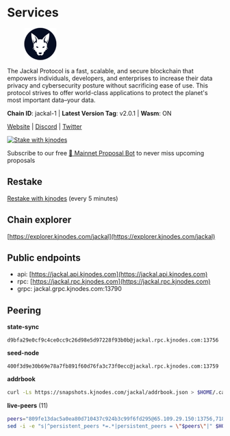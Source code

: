 # Services

<figure><img src="https://raw.githubusercontent.com/kj89/cosmos-images/main/logos/jackal.png" alt=""><figcaption></figcaption></figure>

The Jackal Protocol is a fast, scalable, and secure blockchain that empowers  individuals, developers, and enterprises to increase their data privacy and  cybersecurity posture without sacrificing ease of use. This protocol strives  to offer world-class applications to protect the planet's most important data–your data.

**Chain ID**: jackal-1 | **Latest Version Tag**: v2.0.1 | **Wasm**: ON

[Website](https://jackalprotocol.com) | [Discord](https://discord.com/invite/5GKym3p6rj) | [Twitter](https://twitter.com/Jackal_Protocol)

[![Stake with kjnodes](https://i.ibb.co/cr44Q8j/button-stake-with-kjnodes.png)](https://restake.app/jackal/jklvaloper1tr3wm3mdkz0tda6t7vavqnn7fe2g4un0f67xmt)

Subscribe to our free [🤖 Mainnet Proposal Bot](https://t.me/kjnodes_proposal_bot) to never miss upcoming proposals

## Restake

[Restake with kjnodes](https://restake.app/jackal/jklvaloper1tr3wm3mdkz0tda6t7vavqnn7fe2g4un0f67xmt) (every 5 minutes)
## Chain explorer
[https://explorer.kjnodes.com/jackal](https://explorer.kjnodes.com/jackal)

## Public endpoints

* api: [https://jackal.api.kjnodes.com](https://jackal.api.kjnodes.com)
* rpc: [https://jackal.rpc.kjnodes.com](https://jackal.rpc.kjnodes.com)
* grpc: jackal.grpc.kjnodes.com:13790

## Peering

**state-sync**

```text
d9bfa29e0cf9c4ce0cc9c26d98e5d97228f93b0b@jackal.rpc.kjnodes.com:13756
```

**seed-node**

```text
400f3d9e30b69e78a7fb891f60d76fa3c73f0ecc@jackal.rpc.kjnodes.com:13759
```

**addrbook**
```bash
curl -Ls https://snapshots.kjnodes.com/jackal/addrbook.json > $HOME/.canine/config/addrbook.json
```

**live-peers** (11)
```bash
peers="809fe13dac5a0ea80d710437c924b3c99f6fd295@65.109.29.150:13756,7188211d31ca5a98cb0927720532b8d5c31dfb7c@65.109.115.226:17556,173c43436e2287f3660c344a5fd2386da4a61968@65.109.92.241:11126,ac8b52dd329a11d2351e264b6ee19808c2bfa22b@75.119.139.114:26656,d9bfa29e0cf9c4ce0cc9c26d98e5d97228f93b0b@65.109.88.38:13756,b15c8d32e2ab76a21434a8e0cb1b94ca63e7da8a@85.239.241.71:26656,8d59eb5f7ad207e59c06620f6e9e7b6760b56211@65.108.75.107:18656,a203ec5541b46dfe6a6fec64c78565feb889586c@162.247.131.19:26656,316864671ec9566a3d07b64040c45e3fc75ccf36@65.108.201.154:5020,11aeebfb549832b53d58c01a5b15e72746f2b4ce@15.235.87.236:26656,f42498ca4d9e62f95115f04ae18fa5ec1c1487f1@65.108.141.109:18656"
sed -i -e "s|^persistent_peers *=.*|persistent_peers = \"$peers\"|" $HOME/.canine/config/config.toml
```
